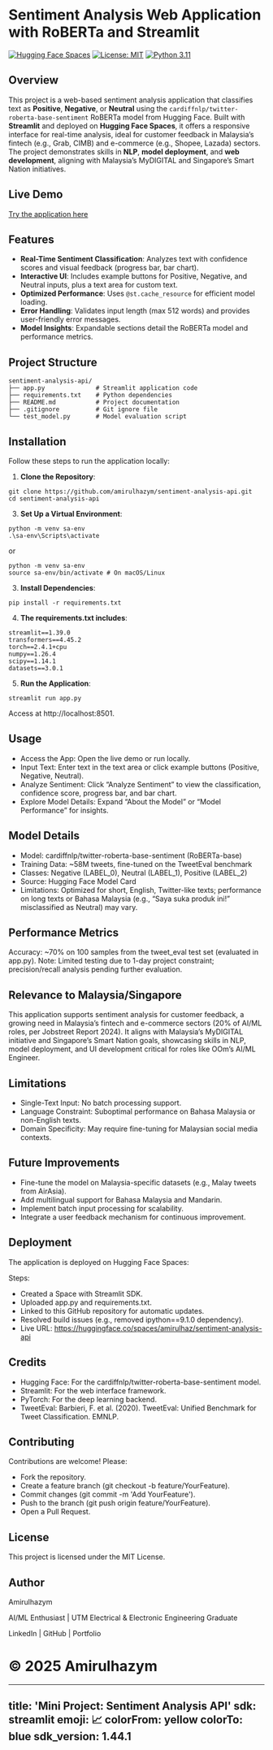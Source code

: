 # Sentiment Analysis Web Application with RoBERTa and Streamlit

[![Hugging Face Spaces](https://img.shields.io/badge/%F0%9F%A4%97%20Hugging%20Face-Spaces-blue)](https://huggingface.co/spaces/amirulhazym/mini-sentiment-analysis-api)
[![License: MIT](https://img.shields.io/badge/License-MIT-yellow.svg)](https://opensource.org/licenses/MIT)
[![Python 3.11](https://img.shields.io/badge/Python-3.11-blue)](https://www.python.org/downloads/release/python-3110/)

## Overview
This project is a web-based sentiment analysis application that classifies text as **Positive**, **Negative**, or **Neutral** using the `cardiffnlp/twitter-roberta-base-sentiment` RoBERTa model from Hugging Face. Built with **Streamlit** and deployed on **Hugging Face Spaces**, it offers a responsive interface for real-time analysis, ideal for customer feedback in Malaysia’s fintech (e.g., Grab, CIMB) and e-commerce (e.g., Shopee, Lazada) sectors. The project demonstrates skills in **NLP**, **model deployment**, and **web development**, aligning with Malaysia’s MyDIGITAL and Singapore’s Smart Nation initiatives.

## Live Demo
[Try the application here](https://huggingface.co/spaces/amirulhazym/mini-sentiment-analysis-api)

## Features
- **Real-Time Sentiment Classification**: Analyzes text with confidence scores and visual feedback (progress bar, bar chart).
- **Interactive UI**: Includes example buttons for Positive, Negative, and Neutral inputs, plus a text area for custom text.
- **Optimized Performance**: Uses `@st.cache_resource` for efficient model loading.
- **Error Handling**: Validates input length (max 512 words) and provides user-friendly error messages.
- **Model Insights**: Expandable sections detail the RoBERTa model and performance metrics.

## Project Structure
```
sentiment-analysis-api/
├── app.py              # Streamlit application code
├── requirements.txt    # Python dependencies
├── README.md           # Project documentation
├── .gitignore          # Git ignore file
└── test_model.py       # Model evaluation script
```

## Installation
Follow these steps to run the application locally:

1. **Clone the Repository**:
  ```
  git clone https://github.com/amirulhazym/sentiment-analysis-api.git
  cd sentiment-analysis-api
  ```
3. **Set Up a Virtual Environment**:
  ```
  python -m venv sa-env
  .\sa-env\Scripts\activate
  ```
  or
  ```
  python -m venv sa-env
  source sa-env/bin/activate # On macOS/Linux
  ```
3. **Install Dependencies**:
  ```
  pip install -r requirements.txt
  ```
4. **The requirements.txt includes**:
  ```
  streamlit==1.39.0
  transformers==4.45.2
  torch==2.4.1+cpu
  numpy==1.26.4
  scipy==1.14.1
  datasets==3.0.1
  ```
5. **Run the Application**:
  ```
  streamlit run app.py
  ```
  Access at http://localhost:8501.

## Usage
- Access the App: Open the live demo or run locally.
- Input Text: Enter text in the text area or click example buttons (Positive, Negative, Neutral).
- Analyze Sentiment: Click “Analyze Sentiment” to view the classification, confidence score, progress bar, and bar chart.
- Explore Model Details: Expand “About the Model” or “Model Performance” for insights.

## Model Details
- Model: cardiffnlp/twitter-roberta-base-sentiment (RoBERTa-base)
- Training Data: ~58M tweets, fine-tuned on the TweetEval benchmark
- Classes: Negative (LABEL_0), Neutral (LABEL_1), Positive (LABEL_2)
- Source: Hugging Face Model Card
- Limitations: Optimized for short, English, Twitter-like texts; performance on long texts or Bahasa Malaysia (e.g., “Saya suka produk ini!” misclassified as Neutral) may vary.

## Performance Metrics
Accuracy: ~70% on 100 samples from the tweet_eval test set (evaluated in app.py).
Note: Limited testing due to 1-day project constraint; precision/recall analysis pending further evaluation.

## Relevance to Malaysia/Singapore
This application supports sentiment analysis for customer feedback, a growing need in Malaysia’s fintech and e-commerce sectors (20% of AI/ML roles, per Jobstreet Report 2024). It aligns with Malaysia’s MyDIGITAL initiative and Singapore’s Smart Nation goals, showcasing skills in NLP, model deployment, and UI development critical for roles like OOm’s AI/ML Engineer.

## Limitations
- Single-Text Input: No batch processing support.
- Language Constraint: Suboptimal performance on Bahasa Malaysia or non-English texts.
- Domain Specificity: May require fine-tuning for Malaysian social media contexts.

## Future Improvements
- Fine-tune the model on Malaysia-specific datasets (e.g., Malay tweets from AirAsia).
- Add multilingual support for Bahasa Malaysia and Mandarin.
- Implement batch input processing for scalability.
- Integrate a user feedback mechanism for continuous improvement.

## Deployment
The application is deployed on Hugging Face Spaces:

Steps:
- Created a Space with Streamlit SDK.
- Uploaded app.py and requirements.txt.
- Linked to this GitHub repository for automatic updates.
- Resolved build issues (e.g., removed ipython==9.1.0 dependency).
- Live URL: https://huggingface.co/spaces/amirulhaz/sentiment-analysis-api

## Credits
- Hugging Face: For the cardiffnlp/twitter-roberta-base-sentiment model.
- Streamlit: For the web interface framework.
- PyTorch: For the deep learning backend.
- TweetEval: Barbieri, F. et al. (2020). TweetEval: Unified Benchmark for Tweet Classification. EMNLP.

## Contributing
Contributions are welcome! Please:

- Fork the repository.
- Create a feature branch (git checkout -b feature/YourFeature).
- Commit changes (git commit -m 'Add YourFeature').
- Push to the branch (git push origin feature/YourFeature).
- Open a Pull Request.

## License
This project is licensed under the MIT License.

## Author
Amirulhazym

AI/ML Enthusiast | UTM Electrical & Electronic Engineering Graduate

LinkedIn | GitHub | Portfolio

© 2025 Amirulhazym
=======
---
title: 'Mini Project: Sentiment Analysis API'
sdk: streamlit
emoji: 📈
colorFrom: yellow
colorTo: blue
sdk_version: 1.44.1
---

